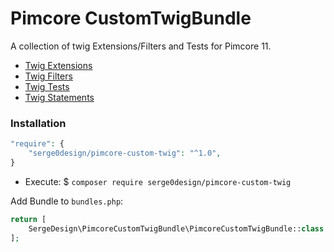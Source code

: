 # Pimcore CustomTwigBundle

A collection of twig Extensions/Filters and Tests for Pimcore 11.

- [Twig Extensions](docs/twig-extensions.md)
- [Twig Filters](docs/twig-filters.md)
- [Twig Tests](docs/twig-tests.md)
- [Twig Statements](docs/twig-statements.md)

### Installation

```php
"require": {
    "serge0design/pimcore-custom-twig": "^1.0",
}
```
- Execute: $ `composer require serge0design/pimcore-custom-twig`

Add Bundle to `bundles.php`:
```php
return [
    SergeDesign\PimcoreCustomTwigBundle\PimcoreCustomTwigBundle::class => ['all' => true],
];
```
 